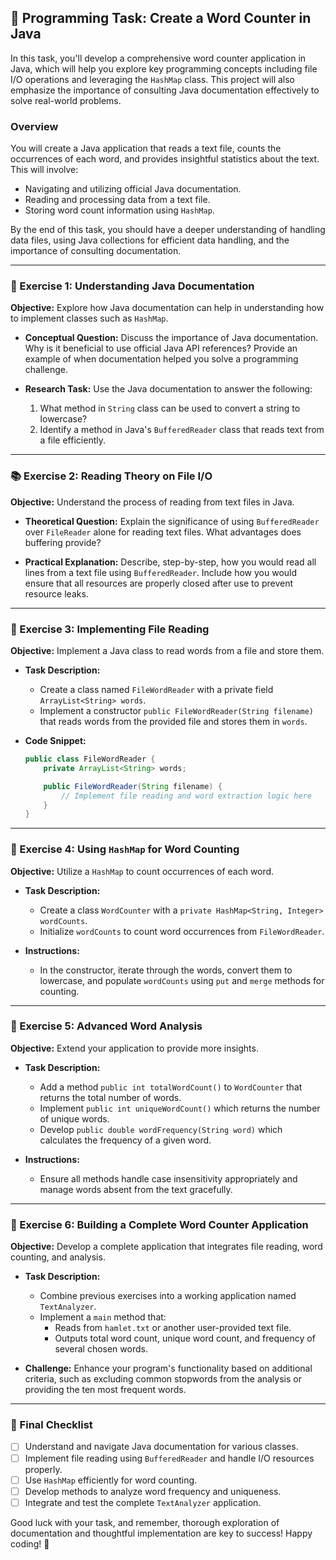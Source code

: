## 🌟 Programming Task: Create a Word Counter in Java

In this task, you'll develop a comprehensive word counter application in Java, which will help you explore key programming concepts including file I/O operations and leveraging the `HashMap` class. This project will also emphasize the importance of consulting Java documentation effectively to solve real-world problems. 

### Overview
You will create a Java application that reads a text file, counts the occurrences of each word, and provides insightful statistics about the text. This will involve:

- Navigating and utilizing official Java documentation.
- Reading and processing data from a text file.
- Storing word count information using `HashMap`.

By the end of this task, you should have a deeper understanding of handling data files, using Java collections for efficient data handling, and the importance of consulting documentation.

---

### 📝 Exercise 1: Understanding Java Documentation

**Objective:** Explore how Java documentation can help in understanding how to implement classes such as `HashMap`.

- **Conceptual Question:** Discuss the importance of Java documentation. Why is it beneficial to use official Java API references? Provide an example of when documentation helped you solve a programming challenge.
  
- **Research Task:** Use the Java documentation to answer the following:
  1. What method in `String` class can be used to convert a string to lowercase?
  2. Identify a method in Java's `BufferedReader` class that reads text from a file efficiently.

---

### 📚 Exercise 2: Reading Theory on File I/O

**Objective:** Understand the process of reading from text files in Java.

- **Theoretical Question:** Explain the significance of using `BufferedReader` over `FileReader` alone for reading text files. What advantages does buffering provide?

- **Practical Explanation:** Describe, step-by-step, how you would read all lines from a text file using `BufferedReader`. Include how you would ensure that all resources are properly closed after use to prevent resource leaks.

---

### 🧩 Exercise 3: Implementing File Reading

**Objective:** Implement a Java class to read words from a file and store them.

- **Task Description:**
  - Create a class named `FileWordReader` with a private field `ArrayList<String> words`.
  - Implement a constructor `public FileWordReader(String filename)` that reads words from the provided file and stores them in `words`.

- **Code Snippet:**
  ```java
  public class FileWordReader {
      private ArrayList<String> words;

      public FileWordReader(String filename) {
          // Implement file reading and word extraction logic here
      }
  }
  ```

---

### 🔄 Exercise 4: Using `HashMap` for Word Counting

**Objective:** Utilize a `HashMap` to count occurrences of each word.

- **Task Description:**
  - Create a class `WordCounter` with a `private HashMap<String, Integer> wordCounts`.
  - Initialize `wordCounts` to count word occurrences from `FileWordReader`.

- **Instructions:**
  - In the constructor, iterate through the words, convert them to lowercase, and populate `wordCounts` using `put` and `merge` methods for counting.

---

### 🚀 Exercise 5: Advanced Word Analysis

**Objective:** Extend your application to provide more insights.

- **Task Description:**
  - Add a method `public int totalWordCount()` to `WordCounter` that returns the total number of words.
  - Implement `public int uniqueWordCount()` which returns the number of unique words.
  - Develop `public double wordFrequency(String word)` which calculates the frequency of a given word.

- **Instructions:**
  - Ensure all methods handle case insensitivity appropriately and manage words absent from the text gracefully.

---

### 🌟 Exercise 6: Building a Complete Word Counter Application

**Objective:** Develop a complete application that integrates file reading, word counting, and analysis.

- **Task Description:**
  - Combine previous exercises into a working application named `TextAnalyzer`.
  - Implement a `main` method that:
    - Reads from `hamlet.txt` or another user-provided text file.
    - Outputs total word count, unique word count, and frequency of several chosen words.

- **Challenge:** Enhance your program's functionality based on additional criteria, such as excluding common stopwords from the analysis or providing the ten most frequent words.

---

### 🎯 Final Checklist

- [ ] Understand and navigate Java documentation for various classes.
- [ ] Implement file reading using `BufferedReader` and handle I/O resources properly.
- [ ] Use `HashMap` efficiently for word counting.
- [ ] Develop methods to analyze word frequency and uniqueness.
- [ ] Integrate and test the complete `TextAnalyzer` application.

Good luck with your task, and remember, thorough exploration of documentation and thoughtful implementation are key to success! Happy coding! 🚀